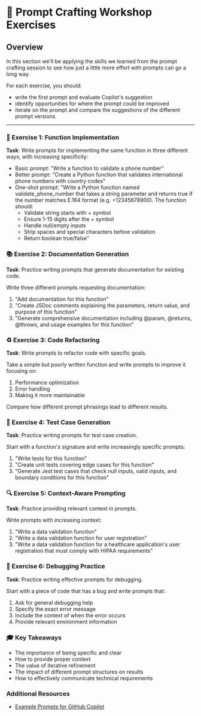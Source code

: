 # 🎯 Prompt Crafting Workshop Exercises

## Overview
In this section we'll be applying the skills we learned from the prompt crafting session to see how just a little more effort with prompts can go a long way.

For each exercise, you should:
- write the first prompt and evaluate Copilot's suggestion
- identify opportunities for where the prompt could be improved
- iterate on the prompt and compare the suggestions of the different prompt versions

---

### 📝 Exercise 1: Function Implementation
**Task**: Write prompts for implementing the same function in three different ways, with increasing specificity:

- Basic prompt: "Write a function to validate a phone number"
- Better prompt: "Create a Python function that validates international phone numbers with country codes"
- One-shot prompt: "Write a Python function named validate_phone_number that takes a string parameter and returns true if the number matches E.164 format (e.g. +12345678900). The function should:
  - Validate string starts with + symbol
  - Ensure 1-15 digits after the + symbol
  - Handle null/empty inputs 
  - Strip spaces and special characters before validation
  - Return boolean true/false"



### 📚 Exercise 2: Documentation Generation
**Task**: Practice writing prompts that generate documentation for existing code.

Write three different prompts requesting documentation:
1. "Add documentation for this function"
2. "Create JSDoc comments explaining the parameters, return value, and purpose of this function"
3. "Generate comprehensive documentation including @param, @returns, @throws, and usage examples for this function"

### ♻️ Exercise 3: Code Refactoring
**Task**: Write prompts to refactor code with specific goals.

Take a simple but poorly written function and write prompts to improve it focusing on:
1. Performance optimization
2. Error handling
3. Making it more maintainable

Compare how different prompt phrasings lead to different results.

### 🧪 Exercise 4: Test Case Generation
**Task**: Practice writing prompts for test case creation.

Start with a function's signature and write increasingly specific prompts:
1. "Write tests for this function"
2. "Create unit tests covering edge cases for this function"
3. "Generate Jest test cases that check null inputs, valid inputs, and boundary conditions for this function"

### 🔍 Exercise 5: Context-Aware Prompting
**Task**: Practice providing relevant context in prompts.

Write prompts with increasing context:
1. "Write a data validation function"
2. "Write a data validation function for user registration" 
3. "Write a data validation function for a healthcare application's user registration that must comply with HIPAA requirements"

### 🐛 Exercise 6: Debugging Practice
**Task**: Practice writing effective prompts for debugging.

Start with a piece of code that has a bug and write prompts that:
1. Ask for general debugging help
2. Specify the exact error message  
3. Include the context of when the error occurs
4. Provide relevant environment information



### 🎓 Key Takeaways
- The importance of being specific and clear
- How to provide proper context
- The value of iterative refinement
- The impact of different prompt structures on results
- How to effectively communicate technical requirements


### Additional Resources
- [Example Prompts for GitHub Copilot](https://docs.github.com/en/copilot/using-github-copilot/example-use-cases/example-prompts-for-copilot-chat)



